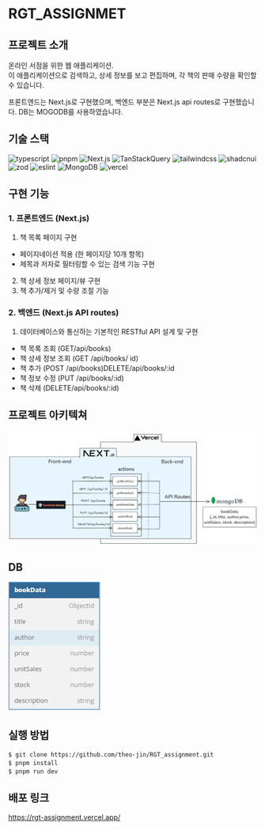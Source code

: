 # RGT_ASSIGNMET

## 프로젝트 소개

온라인 서점을 위한 웹 애플리케이션.  
이 애플리케이션으로 검색하고, 상세 정보를 보고 편집하며, 각 책의 판매 수량을 확인할수 있습니다.

프론트엔드는 Next.js로 구현했으며, 백엔드 부분은 Next.js api routes로 구현했습니다.
DB는 MOGODB를 사용하였습니다.


## 기술 스택

<p>
<img src="https://img.shields.io/badge/typescript-3178C6?&logo=typescript&logoColor=white"  alt="typescript">
<img src="https://img.shields.io/badge/pnpm-F69220?&logo=pnpm&logoColor=white" alt="pnpm">
<img src="https://img.shields.io/badge/Next.js-000000?&logo=Next.js&logoColor=white"  alt="Next.js">
<img src="https://img.shields.io/badge/TanStackQuery-FF4154?&logo=ReactQuery&logoColor=white" alt="TanStackQuery">
<img src="https://img.shields.io/badge/tailwindcss-06B6D4?&logo=tailwindcss&logoColor=white" alt="tailwindcss">
<img src="https://img.shields.io/badge/shadcnui-000000?&logo=shadcnui&logoColor=white" alt="shadcnui">
<img src="https://img.shields.io/badge/zod-3E67B1?&logo=zod&logoColor=white" alt="zod">
<img src="https://img.shields.io/badge/eslint-4B32C3?&logo=eslint&logoColor=white" alt="eslint">
<img src="https://img.shields.io/badge/MongoDB-47A248?&logo=MongoDB&logoColor=white" alt="MongoDB">
<img src="https://img.shields.io/badge/vercel-000000?&logo=vercel&logoColor=white" alt="vercel">
</p>

## 구현 기능

### 1. 프론트엔드 (Next.js)

1.  책 목록 페이지 구현

- 페이지네이션 적용 (한 페이지당 10개 항목)
- 제목과 저자로 필터링할 수 있는 검색 기능 구현

2. 책 상세 정보 페이지/뷰 구현
3. 책 추가/제거 및 수량 조절 기능

### 2. 백엔드 (Next.js API routes)

1. 데이터베이스와 통신하는 기본적인 RESTful API 설계 및 구현

- 책 목록 조회 (GET/api/books)
- 책 상세 정보 조회 (GET /api/books/ id)
- 책 추가 (POST /api/books)DELETE/api/books/:id
- 책 정보 수정 (PUT /api/books/:id)
- 책 삭제 (DELETE/api/books/:id)

## 프로젝트 아키텍쳐

![alt text](image.png)

## DB

![alt text](image-1.png)

## 실행 방법

```sh
$ git clone https://github.com/theo-jin/RGT_assignment.git
$ pnpm install
$ pnpm run dev
```

## 배포 링크

https://rgt-assignment.vercel.app/
